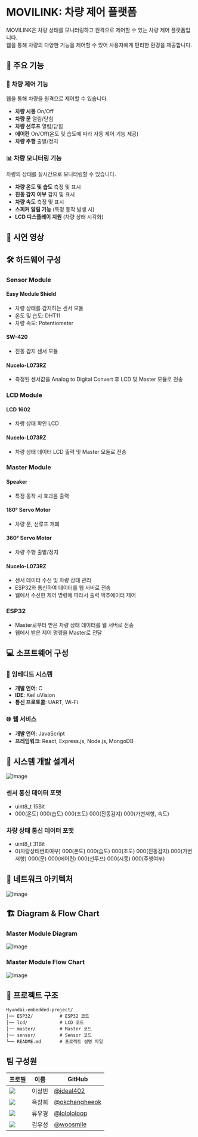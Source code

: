 # MOVILINK: 차량 제어 플랫폼

MOVILINK은 차량 상태를 모니터링하고 원격으로 제어할 수 있는 차량 제어 플랫폼입니다.  
웹을 통해 차량의 다양한 기능을 제어할 수 있어 사용자에게 편리한 환경을 제공합니다.

## 📌 주요 기능

### 🚗 차량 제어 기능
웹을 통해 차량을 원격으로 제어할 수 있습니다.
- **차량 시동** On/Off
- **차량 문** 열림/닫힘
- **차량 선루프** 열림/닫힘
- **에어컨** On/Off(온도 및 습도에 따라 자동 제어 기능 제공)
- **차량 주행** 출발/정지

### 📊 차량 모니터링 기능
차량의 상태를 실시간으로 모니터링할 수 있습니다.
- **차량 온도 및 습도** 측정 및 표시
- **진동 감지 여부** 감지 및 표시
- **차량 속도** 측정 및 표시
- **스피커 알림 기능** (특정 동작 발생 시)
- **LCD 디스플레이 지원** (차량 상태 시각화)

## 🎥 시연 영상

## 🛠 하드웨어 구성

### Sensor Module
#### Easy Module Shield
- 차량 상태를 감지하는 센서 모듈
- 온도 및 습도: DHT11
- 차량 속도: Potentiometer
#### SW-420
- 진동 감지 센서 모듈
#### Nucelo-L073RZ
- 측정된 센서값을 Analog to Digital Convert 후 LCD 및 Master 모듈로 전송

### LCD Module
#### LCD 1602
- 차량 상태 확인 LCD
#### Nucelo-L073RZ
- 차량 상태 데이터 LCD 출력 및 Master 모듈로 전송

### Master Module
#### Speaker
- 특정 동작 시 효과음 출력
#### 180° Servo Motor
- 차량 문, 선루프 개폐
#### 360° Servo Motor
- 차량 주행 출발/정지
#### Nucelo-L073RZ
- 센서 데이터 수신 및 차량 상태 관리
- ESP32와 통신하여 데이터를 웹 서버로 전송
- 웹에서 수신한 제어 명령에 따라서 출력 액추에이터 제어

### ESP32
- Master로부터 받은 차량 상태 데이터를 웹 서버로 전송
- 웹에서 받은 제어 명령을 Master로 전달

## 💻 소프트웨어 구성

### 🔧 임베디드 시스템
- **개발 언어**: C
- **IDE**: Keil uVision
- **통신 프로토콜**: UART, Wi-Fi
  
### 🌐 웹 서비스
- **개발 언어**: JavaScript
- **프레임워크**: React, Express.js, Node.js, MongoDB

## 📝 시스템 개발 설계서
![Image](https://github.com/user-attachments/assets/a50ad8e5-da95-4a9d-a6ee-40d2b3c59a7a)

### 센서 통신 데이터 포맷
- uint8_t 15Bit
- 000(온도) 000(습도) 000(조도) 000(진동감지) 000(가변저항, 속도)

### 차량 상태 통신 데이터 포맷
- uint8_t 31Bit
- 0(차량상태변화여부) 000(온도) 000(습도) 000(조도) 000(진동감지) 000(가변저항) 000(문) 000(에어컨) 000(선루프) 000(시동) 000(주행여부)

## 📝 네트워크 아키텍처
![Image](https://github.com/user-attachments/assets/c39b5394-a3bc-4a21-9180-72cde950c230)

## 🏗️ Diagram & Flow Chart

### Master Module Diagram
![Image](https://github.com/user-attachments/assets/309f9c15-96fc-469d-b278-12c671c6e387)

### Master Module Flow Chart
![Image](https://github.com/user-attachments/assets/d94fef61-37fb-48cc-89ea-5dd366291ff3)

## 📌 프로젝트 구조
```
Hyundai-embedded-project/
│── ESP32/          # ESP32 코드
│── lcd/            # LCD 코드
│── master/         # Master 코드
│── sensor/         # Sensor 코드
└── README.md       # 프로젝트 설명 파일
```

## 팀 구성원  

| 프로필 | 이름 | GitHub |
|--------|------|--------|
| ![](https://github.com/ideal402.png?size=50) | 이상빈 | [@ideal402](https://github.com/ideal402) |
| ![](https://github.com/okchangheeok.png?size=50) | 옥창희 | [@okchangheeok](https://github.com/okchangheeok) |
| ![](https://github.com/lolololoop.png?size=50) | 류우경 | [@lolololoop](https://github.com/lolololoop) |
| ![](https://github.com/woosmile.png?size=50) | 김우성 | [@woosmile](https://github.com/woosmile) |
